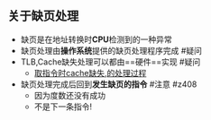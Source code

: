 ## 关于缺页处理
- 缺页是在地址转换时**CPU**检测到的一种异常
- 缺页处理由**操作系统**提供的缺页处理程序完成 #疑问 
- TLB,Cache缺失处理可以都由==硬件==实现 #疑问
	- [取指令时cache缺失,的处理过程](取指令时cache缺失,的处理过程.md)
- 缺页处理完成后回到**发生缺页的指令** #注意  #z408 
	- 因为度数还没有成功
	- 不是下一条指令!